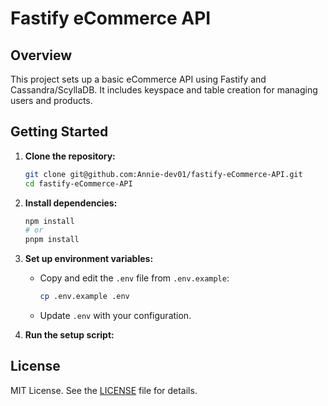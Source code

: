 # Fastify eCommerce API

## Overview

This project sets up a basic eCommerce API using Fastify and Cassandra/ScyllaDB. It includes keyspace and table creation for managing users and products.

## Getting Started

1. **Clone the repository:**

    ```sh
    git clone git@github.com:Annie-dev01/fastify-eCommerce-API.git
    cd fastify-eCommerce-API
    ```

2. **Install dependencies:**

    ```sh
    npm install
    # or
    pnpm install
    ```

3. **Set up environment variables:**

    - Copy and edit the `.env` file from `.env.example`:

      ```sh
      cp .env.example .env
      ```

    - Update `.env` with your configuration.

4. **Run the setup script:**


## License

MIT License. See the [LICENSE](LICENSE) file for details.

